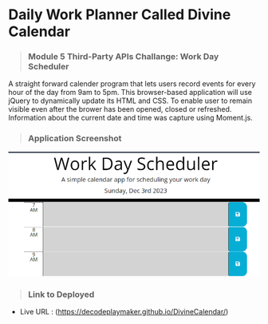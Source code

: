# Daily Work Planner Called Divine Calendar

>### Module 5 Third-Party APIs Challange: Work Day Scheduler

A straight forward calender program that lets users record events for every hour of the day from 9am to 5pm. This browser-based application will use jQuery to dynamically update its HTML and CSS. To enable user to remain visible even after the brower has been opened, closed or refreshed. Information about the current date and time was capture using Moment.js.

>### Application Screenshot
![img](./assets/img/application.png)


>### Link to Deployed
* Live URL : (https://decodeplaymaker.github.io/DivineCalendar/)
